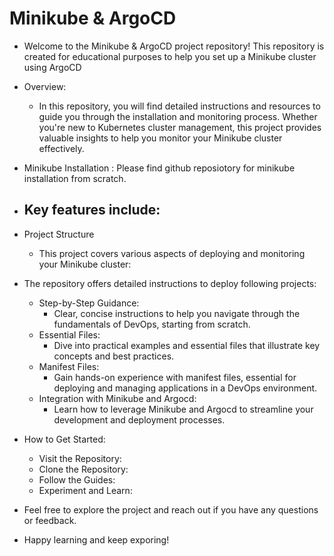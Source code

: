 #  Minikube & ArgoCD
- Welcome to the Minikube & ArgoCD project repository! This repository is created for educational purposes to help you set up a Minikube cluster using ArgoCD

- Overview:
    - In this repository, you will find detailed instructions and resources to guide you through the installation and monitoring process. Whether you're new to Kubernetes cluster management, this project provides valuable insights to help you monitor your Minikube cluster effectively.

- Minikube Installation : 
    Please find github reposiotory for minikube installation from scratch.

- Key features include:
    - 	
- Project Structure
    - This project covers various aspects of deploying and monitoring your Minikube cluster:

- The repository offers detailed instructions to deploy following projects:
    - 	Step-by-Step Guidance:
        - Clear, concise instructions to help you navigate through the fundamentals of DevOps, starting from scratch.
    - 	Essential Files:
        -  Dive into practical examples and essential files that illustrate key concepts and best practices.
    - 	Manifest Files: 
        - Gain hands-on experience with manifest files, essential for deploying and managing applications in a DevOps environment.
    - 	Integration with Minikube and Argocd: 
        -   Learn how to leverage Minikube and Argocd to streamline your development and deployment processes.
    


- How to Get Started:
    - 	Visit the Repository: 
    - 	Clone the Repository: 
    - 	Follow the Guides: 
    - 	Experiment and Learn: 


- Feel free to explore the project and reach out if you have any questions or feedback. 
- Happy learning and keep exporing!
